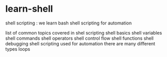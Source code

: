 # learn-shell
shell scripting : we learn bash shell scripting for automation

list of common topics covered in shel scripting 
shell basics
shell variables
shell commands 
shell operators
shell control flow
shell functions
shell debugging
shell scripting used for automation
there are many different types 
loops   